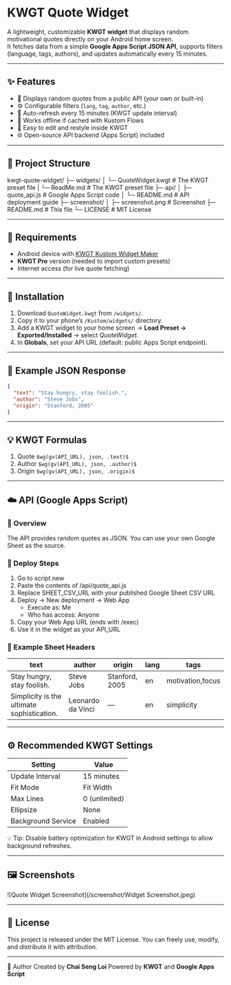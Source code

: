 # KWGT Quote Widget

A lightweight, customizable **KWGT widget** that displays random motivational quotes directly on your Android home screen.  
It fetches data from a simple **Google Apps Script JSON API**, supports filters (language, tags, authors), and updates automatically every 15 minutes.

---

## ✨ Features
- 📜 Displays random quotes from a public API (your own or built-in)
- ⚙️ Configurable filters (`lang`, `tag`, `author`, etc.)
- 🔄 Auto-refresh every 15 minutes (KWGT update interval)
- 💾 Works offline if cached with Kustom Flows
- 🧩 Easy to edit and restyle inside KWGT
- 🌐 Open-source API backend (Apps Script) included

---

## 🧱 Project Structure
kwgt-quote-widget/
├─ widgets/
│ └─ QuoteWidget.kwgt # The KWGT preset file
| └─ ReadMe.md # The KWGT preset file
├─ api/
│ ├─ quote_api.js # Google Apps Script code
│ └─ README.md # API deployment guide
├─ screenshot/
│ ├─ screenshot.png # Screenshot
├─ README.md # This file
└─ LICENSE # MIT License

---

## 🧰 Requirements
- Android device with [KWGT Kustom Widget Maker](https://play.google.com/store/apps/details?id=org.kustom.widget)
- **KWGT Pro** version (needed to import custom presets)
- Internet access (for live quote fetching)

---

## 🚀 Installation
1. Download `QuoteWidget.kwgt` from `/widgets/`.
2. Copy it to your phone’s `/Kustom/widgets/` directory.
3. Add a KWGT widget to your home screen → **Load Preset → Exported/Installed** → select *QuoteWidget*.
4. In **Globals**, set your API URL (default: public Apps Script endpoint).

---

## 🧩 Example JSON Response
```json
{
  "text": "Stay hungry, stay foolish.",
  "author": "Steve Jobs",
  "origin": "Stanford, 2005"
}
```

---

## 💡 KWGT Formulas
1. Quote
   ```$wg(gv(API_URL), json, .text)$```
2. Author
   ```$wg(gv(API_URL), json, .author)$```
3. Origin
   ```$wg(gv(API_URL), json, .origin)$```

---

## ☁️ API (Google Apps Script)
### 🔧 Overview
The API provides random quotes as JSON.
You can use your own Google Sheet as the source.

### 📜 Deploy Steps
1. Go to script.new
2. Paste the contents of /api/quote_api.js
3. Replace SHEET_CSV_URL with your published Google Sheet CSV URL
4. Deploy → New deployment → Web App
   - Execute as: Me
   - Who has access: Anyone
5. Copy your Web App URL (ends with /exec)
6. Use it in the widget as your API_URL

### 🔁 Example Sheet Headers
| text | author	| origin | lang | tags
|-|-|-|-|-|
|Stay hungry, stay foolish. | Steve Jobs | Stanford, 2005 | en | motivation,focus |
|Simplicity is the ultimate sophistication.| Leonardo da Vinci | — |	en	|simplicity|

---

## ⚙️ Recommended KWGT Settings
| Setting            | Value         |
| ------------------ | ------------- |
| Update Interval    | 15 minutes    |
| Fit Mode           | Fit Width     |
| Max Lines          | 0 (unlimited) |
| Ellipsize          | None          |
| Background Service | Enabled       |
💡 Tip: Disable battery optimization for KWGT in Android settings to allow background refreshes.

---

## 🖼️ Screenshots
![Quote Widget Screenshot](/screenshot/Widget Screenshot.jpeg)

---

## 📄 License
This project is released under the MIT License.
You can freely use, modify, and distribute it with attribution.

---

👤 Author
Created by __Chai Seng Loi__
Powered by __KWGT__ and __Google Apps Script__
